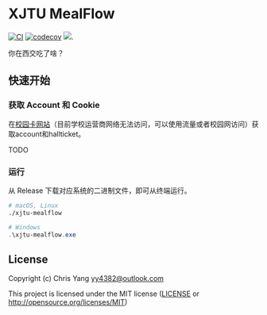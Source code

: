 # XJTU MealFlow

[![CI](https://github.com/yy4382/XJTU-MealFlow/actions/workflows/ci.yml/badge.svg)](https://github.com/yy4382/XJTU-MealFlow/actions/workflows/ci.yml) [![codecov](https://codecov.io/gh/yy4382/XJTU-MealFlow/graph/badge.svg?token=S3RCT5RFAW)](https://codecov.io/gh/yy4382/XJTU-MealFlow) [![](https://tokei.rs/b1/github/yy4382/XJTU-MealFlow)](https://github.com/XAMPPRocky/tokei).

你在西交吃了啥？

## 快速开始

### 获取 Account 和 Cookie

在[校园卡网站](https://card.xjtu.edu.cn)（目前学校运营商网络无法访问，可以使用流量或者校园网访问）获取account和hallticket。

TODO

### 运行

从 Release 下载对应系统的二进制文件，即可从终端运行。

```bash
# macOS, Linux
./xjtu-mealflow
```

```powershell
# Windows
.\xjtu-mealflow.exe
```

## License

Copyright (c) Chris Yang <yy4382@outlook.com>

This project is licensed under the MIT license ([LICENSE] or <http://opensource.org/licenses/MIT>)

[LICENSE]: ./LICENSE
